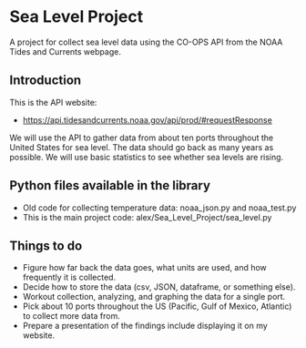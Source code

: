 # Sea Level Project
A project for collect sea level data using the CO-OPS API from the NOAA Tides and Currents webpage.

## Introduction
This is the API website:
- https://api.tidesandcurrents.noaa.gov/api/prod/#requestResponse

We will use the API to gather data from about ten ports throughout the United States for sea level.
The data should go back as many years as possible.   We will use basic statistics to see whether
sea levels are rising.

Python files available in the library
-------------------------------------
- Old code for collecting temperature data: noaa_json.py and noaa_test.py
- This is the main project code:  alex/Sea_Level_Project/sea_level.py

## Things to do
- Figure how far back the data goes, what units are used, and how frequently it is collected.
- Decide how to store the data (csv, JSON, dataframe, or something else).
- Workout collection, analyzing, and graphing the data for a single port.
- Pick about 10 ports throughout the US (Pacific, Gulf of Mexico, Atlantic) to collect more data from.
- Prepare a presentation of the findings include displaying it on my website.